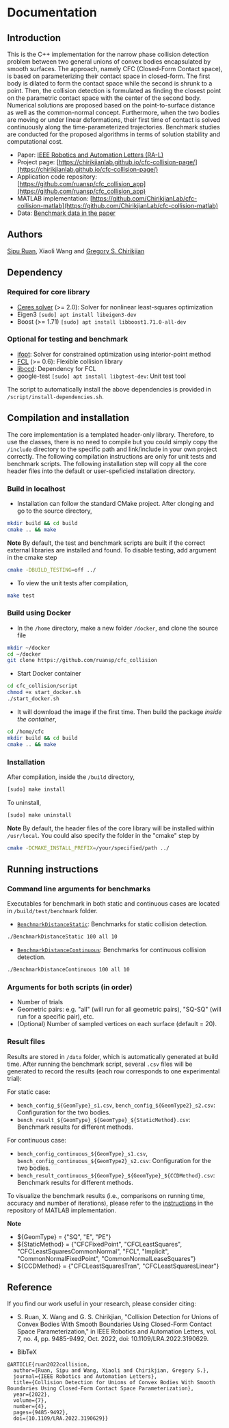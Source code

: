 # Documentation
## Introduction
This is the C++ implementation for the narrow phase collision detection problem between two general unions of convex bodies encapsulated by smooth surfaces. The approach, namely CFC (Closed-Form Contact space), is based on parameterizing their contact space in closed-form. The first body is dilated to form the contact space while the second is shrunk to a point. Then, the collision detection is formulated as finding the closest point on the parametric contact space with the center of the second body. Numerical solutions are proposed based on the point-to-surface distance as well as the common-normal concept. Furthermore, when the two bodies are moving or under linear deformations, their first time of contact is solved continuously along the time-parameterized trajectories. Benchmark studies are conducted for the proposed algorithms in terms of solution stability and computational cost.

- Paper: [IEEE Robotics and Automation Letters (RA-L)](https://ieeexplore.ieee.org/document/9829274)
- Project page: [https://chirikjianlab.github.io/cfc-collision-page/](https://chirikjianlab.github.io/cfc-collision-page/)
- Application code repository: [https://github.com/ruansp/cfc_collision_app](https://github.com/ruansp/cfc_collision_app)
- MATLAB implementation: [https://github.com/ChirikjianLab/cfc-collision-matlab](https://github.com/ChirikjianLab/cfc-collision-matlab)
- Data: [Benchmark data in the paper](https://drive.google.com/drive/folders/17jSSC-EIhiSTqXSgfoEOs4R7mzKy1d1i?usp=sharing)

## Authors
[Sipu Ruan](https://ruansp.github.io), Xiaoli Wang and [Gregory S. Chirikjian](https://scholar.google.com/citations?user=qoIuyMoAAAAJ&hl=en)

## Dependency
### Required for core library
- [Ceres solver](http://ceres-solver.org/installation.html) (>= 2.0): Solver for nonlinear least-squares optimization
- Eigen3 `[sudo] apt install libeigen3-dev`
- Boost (>= 1.71) `[sudo] apt install libboost1.71.0-all-dev`

### Optional for testing and benchmark
- [ifopt](https://github.com/ethz-adrl/ifopt): Solver for constrained optimization using interior-point method
- [FCL](https://github.com/flexible-collision-library/fcl) (>= 0.6): Flexible collision library
- [libccd](https://github.com/danfis/libccd.git): Dependency for FCL
- google-test `[sudo] apt install libgtest-dev`: Unit test tool

The script to automatically install the above dependencies is provided in `/script/install-dependencies.sh`.

## Compilation and installation
The core implementation is a templated header-only library. Therefore, to use the classes, there is no need to compile but you could simply copy the `/include` directory to the specific path and link/include in your own project correctly. The following compilation instructions are only for unit tests and benchmark scripts. The following installation step will copy all the core header files into the default or user-speficied installation directory.

### Build in localhost
- Installation can follow the standard CMake project. After clonging and go to the source directory,
```sh
mkdir build && cd build
cmake .. && make
```

**Note**
By default, the test and benchmark scripts are built if the correct external libraries are installed and found. To disable testing, add argument in the cmake step
```sh
cmake -DBUILD_TESTING=off ../
```

- To view the unit tests after compilation,
```sh
make test
```

### Build using Docker
- In the `/home` directory, make a new folder `/docker`, and clone the source file
```sh
mkdir ~/docker
cd ~/docker
git clone https://github.com/ruansp/cfc_collision
```
- Start Docker container
```sh
cd cfc_collision/script
chmod +x start_docker.sh
./start_docker.sh
```
- It will download the image if the first time. Then build the package _inside the container_,
```sh
cd /home/cfc
mkdir build && cd build
cmake .. && make
```

### Installation
After compilation, inside the `/build` directory,
```sh
[sudo] make install
```

To uninstall,
```sh
[sudo] make uninstall
```

**Note**
By default, the header files of the core library will be installed within `/usr/local`. You could also specify the folder in the "cmake" step by 
```sh
cmake -DCMAKE_INSTALL_PREFIX=/your/specified/path ../
```

## Running instructions
### Command line arguments for benchmarks
Executables for benchmark in both static and continuous cases are located in `/build/test/benchmark` folder.

- [`BenchmarkDistanceStatic`](/test/benchmark/BenchmarkDistanceStatic.cpp): Benchmarks for static collision detection.
```sh
./BenchmarkDistanceStatic 100 all 10
```
- [`BenchmarkDistanceContinuous`](/test/benchmark/BenchmarkDistanceContinuous.cpp): Benchmarks for continuous collision detection.
```sh
./BenchmarkDistanceContinuous 100 all 10
```

### Arguments for both scripts (in order)
- Number of trials 
- Geometric pairs: e.g. "all" (will run for all geometric pairs), "SQ-SQ" (will run for a specific pair), etc.
- (Optional) Number of sampled vertices on each surface (default = 20).

### Result files
Results are stored in `/data` folder, which is automatically generated at build time. After running the benchmark script, several `.csv` files will be generated to record the results (each row corresponds to one experimental trial):

For static case:
- `bench_config_${GeomType}_s1.csv`, `bench_config_${GeomType2}_s2.csv`: Configuration for the two bodies.
- `bench_result_${GeomType}_${GeomType}_${StaticMethod}.csv`: Benchmark results for different methods.

For continuous case:
- `bench_config_continuous_${GeomType}_s1.csv`, `bench_config_continuous_${GeomType2}_s2.csv`: Configuration for the two bodies.
- `bench_result_continuous_${GeomType}_${GeomType}_${CCDMethod}.csv`: Benchmark results for different methods.

To visualize the benchmark results (i.e., comparisons on running time, accuracy and number of iterations), please refer to the [instructions](https://github.com/ruansp/cfc_collision_matlab/blob/main/data/README.md) in the repository of MATLAB implementation.

**Note**
- ${GeomType} = {"SQ", "E", "PE"}
- ${StaticMethod} = {"CFCFixedPoint", "CFCLeastSquares", "CFCLeastSquaresCommonNormal", "FCL", "Implicit", "CommonNormalFixedPoint", "CommonNormalLeaseSquares"}
- ${CCDMethod} = {"CFCLeastSquaresTran", "CFCLeastSquaresLinear"}

## Reference
If you find our work useful in your research, please consider citing:

- S. Ruan, X. Wang and G. S. Chirikjian, "Collision Detection for Unions of Convex Bodies With Smooth Boundaries Using Closed-Form Contact Space Parameterization," in IEEE Robotics and Automation Letters, vol. 7, no. 4, pp. 9485-9492, Oct. 2022, doi: 10.1109/LRA.2022.3190629.

- BibTeX
```
@ARTICLE{ruan2022collision,
  author={Ruan, Sipu and Wang, Xiaoli and Chirikjian, Gregory S.},
  journal={IEEE Robotics and Automation Letters}, 
  title={Collision Detection for Unions of Convex Bodies With Smooth Boundaries Using Closed-Form Contact Space Parameterization}, 
  year={2022},
  volume={7},
  number={4},
  pages={9485-9492},
  doi={10.1109/LRA.2022.3190629}}
```

